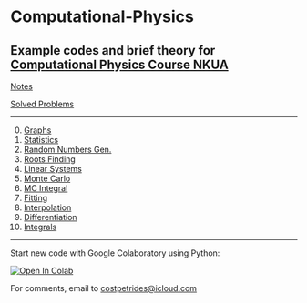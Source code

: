 # Computational-Physics

Example codes and brief theory for [Computational Physics Course NKUA](https://eclass.uoa.gr/courses/PHYS192/)
-----------------------------------------------------------------------------------------------------------------------------------------------------------

[Notes](https://github.com/costpetrides/Computational-Physics/tree/main/Notes) 

[Solved Problems](https://github.com/costpetrides/Computational-Physics/tree/main/Notes)

-------------- 
0. [Graphs](https://github.com/costpetrides/Computational-Physics/tree/main/Graphs)
1. [Statistics](https://github.com/costpetrides/Computational-Physics/tree/main/Statistics)
2. [Random Numbers Gen.](https://github.com/costpetrides/Computational-Physics/tree/main/Random%20Numbers%20Gen.)
3. [Roots Finding](https://github.com/costpetrides/Computational-Physics/tree/main/Roots%20Finding)
4. [Linear Systems](https://github.com/costpetrides/Computational-Physics/tree/main/LinearSystems)
5. [Monte Carlo](https://github.com/costpetrides/Computational-Physics/tree/main/Monte%20Carlo)
6. [MC Integral](https://github.com/costpetrides/Computational-Physics/tree/main/MC%20Integral)
7. [Fitting](https://github.com/costpetrides/Computational-Physics/tree/main/Fitting)
8. [Interpolation](https://github.com/costpetrides/Computational-Physics/tree/main/Interpolation)
9. [Differentiation](https://github.com/costpetrides/Computational-Physics/tree/main/Differentiation)
10. [Ιntegrals](https://github.com/costpetrides/Computational-Physics/tree/main/Integrals)



------ 
   
Start new code with Google Colaboratory  using  Python: 
   
[![Open In Colab](https://colab.research.google.com/assets/colab-badge.svg)](https://colab.research.google.com/github/googlecolab/colabtools/blob/master/notebooks/colab-github-demo.ipynb)


For comments,  email to costpetrides@icloud.com 
